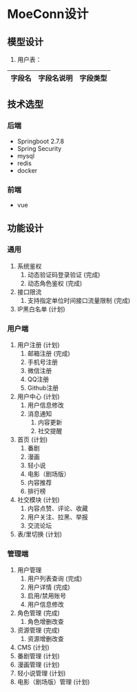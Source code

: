 # MoeConn设计

## 模型设计

1. 用户表：

|字段名|字段名说明|字段类型|
|-------|--------|--------|

## 技术选型

### 后端

* Springboot 2.7.8
* Spring Security
* mysql
* redis
* docker

### 前端

* vue

## 功能设计

### 通用

1. 系统鉴权
   1. 动态验证码登录验证 (完成)
   2. 动态角色鉴权 (完成)
2. 接口限流
   1. 支持指定单位时间接口流量限制 (完成)
3. IP黑白名单 (计划)

### 用户端

1. 用户注册 (计划)
   1. 邮箱注册 (完成)
   2. 手机号注册
   3. 微信注册
   4. QQ注册
   5. Github注册
2. 用户中心 (计划)
   1. 用户信息修改
   2. 消息通知
      1. 内容更新
      2. 社交提醒
3. 首页 (计划)
   1. 番剧
   2. 漫画
   3. 轻小说
   4. 电影（剧场版）
   5. 内容推荐
   6. 排行榜
4. 社交模块 (计划)
   1. 内容点赞、评论、收藏
   2. 用户关注、拉黑、举报
   3. 交流论坛
5. 表/里切换 (计划)

### 管理端

1. 用户管理
   1. 用户列表查询 (完成)
   2. 用户详情 (完成)
   3. 启用/禁用账号
   4. 用户信息修改
2. 角色管理 (完成)
   1. 角色增删改查
3. 资源管理 (完成)
   1. 资源增删改查
4. CMS (计划)
5. 番剧管理 (计划)
6. 漫画管理 (计划)
7. 轻小说管理 (计划)
8. 电影（剧场版）管理 (计划)
